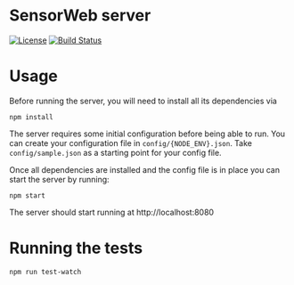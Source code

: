 # SensorWeb server
[![License](https://img.shields.io/badge/license-MPL2-blue.svg)](https://raw.githubusercontent.com/fxbox/foxbox/master/LICENSE)
[![Build Status](https://travis-ci.org/mozilla-sensorweb/sensorweb-server.svg?branch=master)](https://travis-ci.org/mozilla-sensorweb/sensorweb-server)

# Usage
Before running the server, you will need to install all its dependencies via

```shell
npm install
```

The server requires some initial configuration before being able to run. You can create your configuration file in `config/{NODE_ENV}.json`. Take `config/sample.json` as a starting point for your config file.

Once all dependencies are installed and the config file is in place you can start the server by running:

```shell
npm start
```

The server should start running at http://localhost:8080

# Running the tests

```shell
npm run test-watch
```
